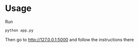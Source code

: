 # Usage

Run 

```bash
python app.py
```

Then go to http://127.0.0.1:5000 and follow the instructions there